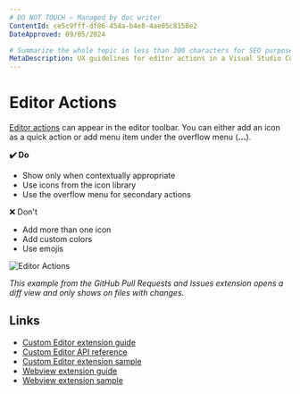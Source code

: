 ```yaml
---
# DO NOT TOUCH — Managed by doc writer
ContentId: ce5c9fff-df86-454a-b4e8-4ae05c8158e2
DateApproved: 09/05/2024

# Summarize the whole topic in less than 300 characters for SEO purpose
MetaDescription: UX guidelines for editor actions in a Visual Studio Code extension.
---
```


# Editor Actions

[Editor actions](/api/references/contribution-points#contributes.commands) can appear in the editor toolbar. You can either add an icon as a quick action or add menu item under the overflow menu (**...**).

**✔️ Do**

* Show only when contextually appropriate
* Use icons from the icon library
* Use the overflow menu for secondary actions

❌ Don't

* Add more than one icon
* Add custom colors
* Use emojis

![Editor Actions](images/examples/editor-actions.png)

*This example from the GitHub Pull Requests and Issues extension opens a diff view and only shows on files with changes.*

## Links

* [Custom Editor extension guide](/api/extension-guides/custom-editors)
* [Custom Editor API reference](/api/references/contribution-points#contributes.customEditors)
* [Custom Editor extension sample](https://github.com/microsoft/vscode-extension-samples/tree/main/custom-editor-sample)
* [Webview extension guide](/api/extension-guides/webview)
* [Webview extension sample](https://github.com/microsoft/vscode-extension-samples/blob/main/webview-sample)

